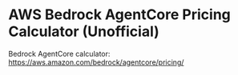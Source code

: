 # AWS Bedrock AgentCore Pricing Calculator (Unofficial)

Bedrock AgentCore calculator:
https://aws.amazon.com/bedrock/agentcore/pricing/
